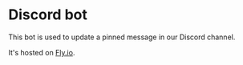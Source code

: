 # Discord bot

This bot is used to update a pinned message in our Discord channel.

It's hosted on [Fly.io](<https://fly.io/>).